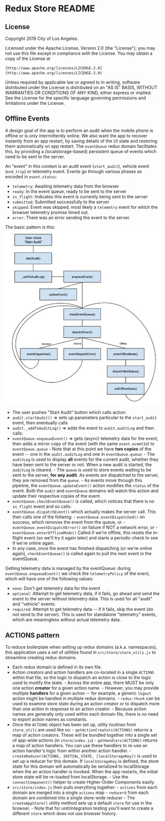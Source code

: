 # Redux Store README

## License

Copyright 2019 City of Los Angeles.

Licensed under the Apache License, Version 2.0 (the "License");
you may not use this file except in compliance with the License.
You may obtain a copy of the License at

    [http://www.apache.org/licenses/LICENSE-2.0](http://www.apache.org/licenses/LICENSE-2.0)

Unless required by applicable law or agreed to in writing, software
distributed under the License is distributed on an "AS IS" BASIS,
WITHOUT WARRANTIES OR CONDITIONS OF ANY KIND, either express or implied.
See the License for the specific language governing permissions and
limitations under the License.

## Offline Events

A design goal of the app is to perform an audit when the mobile phone is offline or is only intermittently online.
We also want the app to recover instantly from an app restart, by saving details of the UI state and restoring them automatically on app restart.
The `eventQueue` redux domain facilitates this, by providing a (localstorage-based) persistent queue of events which need to be sent to the server.

An "event" in this context is an audit event (`start_audit`), vehicle event (`end_trip`) or telemetry event. Events go through various phases as encoded in `event.status`:

- `telemetry`: Awaiting telemetry data from the browser
- `ready`: In the event queue, ready to be sent to the server
- `in_flight`: Indicates this event is currently being sent to the server
- `submitted`: Submitted successfully to the server
- `skipped`: Event was skipped, most likely a `telemetry` event for which the browser telemetry promise timed out.
- `error`: There was an error sending the event to the server.

The basic pattern is this:
![EventQueue Flow](event_queue_flow.png)

- The user pushes "Start Audit" button which calls action:
- `audit.startAudit()` => sets up parameters particular to the `start_audit` event, then eventually calls
- `audit._addToAuditLog()` => adds the event to `audit.auditLog` and then calls:
- `eventQueue.enqueueEvent()` => gets (async) telemetry data for the event, then adds a mirror copy of the event (with the same `event.evemtId`) to `eventQueue.queue` - Note that at this point we have **two copies** of the event -- one in the `audit.auditLog` and one in `eventQueue.queue`: - The `auditLog` is used to display **all** events for the current audit, whether they have been sent to the server or not. When a new audit is started, the `auditLog` is cleared. - The `queue` is used to store events waiting to be sent to the server, **for any audit**. As events are dispatched to the server, they are removed from the `queue`. - As events move through this pipeline, the `eventQueue.updateEvent()` action modifies the `status` of the event. Both the `audit` and `eventQueue` domains will watch this action and update their respective copies of the event.
- `eventQueue.checkEventQueue()` is called, which notices that there is no `in_flight` event and so calls:
- `eventQueue.dispatchEvent()` which actually makes the server call. This then calls one of the follwing: - `eventQueue.eventDispatched()` on success, which removes the event from the queue, or - `eventQueue.eventDispatchError()` on failure if NOT a network error, or - `eventQueue.enterOfflineMode()` Called if we're offline, this resets the in-flight event (so we'll try it again later) and starts a periodic check to see if we're online again.
- In any case, once the event has finished dispatching (or we're online again), `checkEventQueue()` is called again to pull the next event in the eventQueue.

Getting telemetry data is managed by the eventQueue: during `eventQueue.enqueueEvent()` we check the `telemetryPolicy` of the event, which will have one of the following values:

- `none`: Don't get telemetry data for the event
- `optional`: Attempt to get telemetry data, if it fails, go ahead and send the event to the server without telemetry data. This is used for all "audit" and "vehicle" events.
- `required`: Attempt to get telemetry data -- if it fails, skip the event (do not send to the server). This is used for standalone "telemetry" events, which are meaningless without actual telemetry data.

## ACTIONS pattern

To reduce boilerplate when setting up redux domains (a.k.a. namespaces), this application uses a set of utilities found in `src/store/store_utils.js` to streamline creating redux domains.

- Each redux domain is defined in its own file.
- Action creators and action handlers are co-located in a single `ACTIONS` within that file, so the logic to dispatch an action is close to the logic used to modify the state. - Across the entire app, there MUST be only one action **creator** for a given action name. - However, you may provide multiple **handlers** for a given action -- for example, a generic `logout` action might be handled in multiple redux domains. - `redux-thunk` can be used to examine store state during an action creator or to dispatch more than one action in response to an action creator. - Because action names are generally only used within each domain file, there is no need to export action names as constants.
- Once the `ACTIONS` object has been set up, utilty routines from `store_utils` are used like so: - `getActionCreators(ACTIONS)` returns a map of action creators. These will be bundled together into a single set of app-wide actions (in `store/index.js`) - `getHandlers(ACTIONS)` returns a map of action handlers. You can use these handlers to re-use an action handler's logic from within another action handler. - `createReducer(ACTIONS, INITIAL_STATE, [localStorageKey])` is used to set up a reducer for this domain. If `localStorageKey` is defined, the store state for this domain will automatically be serialized to localStorage when the an action handler is invoked. When the app restarts, the initial store state will be re-loaded from localStorage. - Use the `connectComponent()` helper to create Higher-Order Components easily.
- `src/store/index.js` then pulls everything together: - `actions` from each domain are merged into a single `actions` map - `reducer`s from each domain are combined into a single store-wide reducer - The `createAppStore()` utility method sets up a default `store` for use in the browser. - Note that for unit/integration testing you'll want to create a different `store` which does not use browser history.
